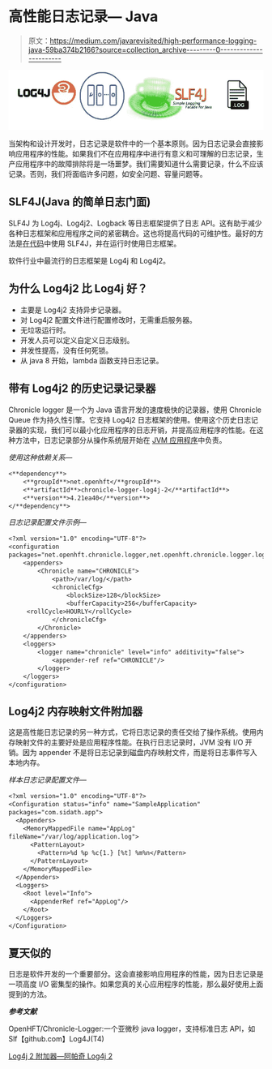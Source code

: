 # 高性能日志记录— Java

> 原文：<https://medium.com/javarevisited/high-performance-logging-java-59ba374b2166?source=collection_archive---------0----------------------->

![](img/55668a340609f8abf51bc0d74aa7e5db.png)

当架构和设计开发时，日志记录是软件中的一个基本原则。因为日志记录会直接影响应用程序的性能。如果我们不在应用程序中进行有意义和可理解的日志记录，生产应用程序中的故障排除将是一场噩梦。我们需要知道什么需要记录，什么不应该记录。否则，我们将面临许多问题，如安全问题、容量问题等。

## SLF4J(Java 的简单日志门面)

SLF4J 为 Log4j、Log4j2、Logback 等日志框架提供了日志 API。这有助于减少各种日志框架和应用程序之间的紧密耦合。这也将提高代码的可维护性。最好的方法是[在代码](https://javarevisited.blogspot.com/2013/08/why-use-sl4j-over-log4j-for-logging-in.html#axzz6JyHI5fGb)中使用 SLF4J，并在运行时使用日志框架。

软件行业中最流行的日志框架是 Log4j 和 Log4j2。

## 为什么 Log4j2 比 Log4j 好？

*   主要是 Log4j2 支持异步记录器。
*   对 Log4j2 配置文件进行配置修改时，无需重启服务器。
*   无垃圾运行时。
*   开发人员可以定义自定义日志级别。
*   并发性提高，没有任何死锁。
*   从 java 8 开始，lambda 函数支持日志记录。

## 带有 Log4j2 的历史记录记录器

Chronicle logger 是一个为 Java 语言开发的速度极快的记录器，使用 Chronicle Queue 作为持久性引擎。它支持 Log4j2 日志框架的使用。使用这个历史日志记录器的实现，我们可以最小化应用程序的日志开销，并提高应用程序的性能。在这种方法中，日志记录部分从操作系统层开始在 [JVM 应用程序](/javarevisited/7-best-courses-to-learn-jvm-garbage-collection-and-performance-tuning-for-experienced-java-331705180686?source=---------8------------------)中负责。

*使用这种依赖关系—*

```
<**dependency**>
    <**groupId**>net.openhft</**groupId**>
    <**artifactId**>chronicle-logger-log4j-2</**artifactId**>
    <**version**>4.21ea40</**version**>
</**dependency**>
```

*日志记录配置文件示例—*

```
<?xml version="1.0" encoding="UTF-8"?>
<configuration packages="net.openhft.chronicle.logger,net.openhft.chronicle.logger.log4j2">
    <appenders>
        <Chronicle name="CHRONICLE">
            <path>/var/log/</path>
            <chronicleCfg>
                <blockSize>128</blockSize>
                <bufferCapacity>256</bufferCapacity>
     <rollCycle>HOURLY</rollCycle>
            </chronicleCfg>
        </Chronicle>
    </appenders>
    <loggers>
        <logger name="chronicle" level="info" additivity="false">
            <appender-ref ref="CHRONICLE"/>
        </logger>
    </loggers>
</configuration>
```

## Log4j2 内存映射文件附加器

这是高性能日志记录的另一种方式，它将日志记录的责任交给了操作系统。使用内存映射文件的主要好处是应用程序性能。在执行日志记录时，JVM 没有 I/O 开销。因为 appender 不是将日志记录到磁盘内存映射文件，而是将日志事件写入本地内存。

*样本日志记录配置文件—*

```
<?xml version="1.0" encoding="UTF-8"?>
<Configuration status="info" name="SampleApplication" packages="com.sidath.app">
  <Appenders>
    <MemoryMappedFile name="AppLog" fileName="/var/log/application.log">
      <PatternLayout>
        <Pattern>%d %p %c{1.} [%t] %m%n</Pattern>
      </PatternLayout>
    </MemoryMappedFile>
  </Appenders>
  <Loggers>
    <Root level="Info">
      <AppenderRef ref="AppLog"/>
    </Root>
  </Loggers>
</Configuration>
```

## 夏天似的

日志是软件开发的一个重要部分。这会直接影响应用程序的性能，因为日志记录是一项高度 I/O 密集型的操作。如果您真的关心应用程序的性能，那么最好使用上面提到的方法。

***参考文献***

OpenHFT/Chronicle-Logger:一个亚微秒 java logger，支持标准日志 API，如 Slf【github.com】Log4J(T4)

[Log4j 2 附加器—阿帕奇 Log4j 2](https://logging.apache.org/log4j/log4j-2.1/manual/appenders.html)